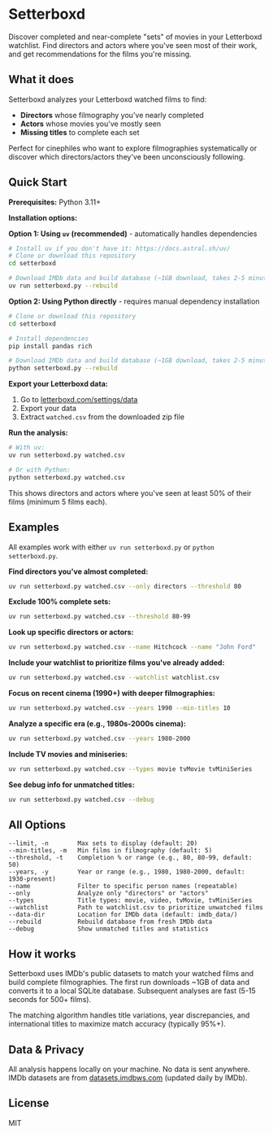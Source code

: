 # Setterboxd

Discover completed and near-complete "sets" of movies in your Letterboxd watchlist. Find directors and actors where you've seen most of their work, and get recommendations for the films you're missing.

## What it does

Setterboxd analyzes your Letterboxd watched films to find:
- **Directors** whose filmography you've nearly completed
- **Actors** whose movies you've mostly seen
- **Missing titles** to complete each set

Perfect for cinephiles who want to explore filmographies systematically or discover which directors/actors they've been unconsciously following.

## Quick Start

**Prerequisites:** Python 3.11+

**Installation options:**

**Option 1: Using `uv` (recommended)** - automatically handles dependencies

```bash
# Install uv if you don't have it: https://docs.astral.sh/uv/
# Clone or download this repository
cd setterboxd

# Download IMDb data and build database (~1GB download, takes 2-5 minutes)
uv run setterboxd.py --rebuild
```

**Option 2: Using Python directly** - requires manual dependency installation

```bash
# Clone or download this repository
cd setterboxd

# Install dependencies
pip install pandas rich

# Download IMDb data and build database (~1GB download, takes 2-5 minutes)
python setterboxd.py --rebuild
```

**Export your Letterboxd data:**

1. Go to [letterboxd.com/settings/data](https://letterboxd.com/settings/data)
2. Export your data
3. Extract `watched.csv` from the downloaded zip file

**Run the analysis:**

```bash
# With uv:
uv run setterboxd.py watched.csv

# Or with Python:
python setterboxd.py watched.csv
```

This shows directors and actors where you've seen at least 50% of their films (minimum 5 films each).

## Examples

All examples work with either `uv run setterboxd.py` or `python setterboxd.py`.

**Find directors you've almost completed:**

```bash
uv run setterboxd.py watched.csv --only directors --threshold 80
```

**Exclude 100% complete sets:**

```bash
uv run setterboxd.py watched.csv --threshold 80-99
```

**Look up specific directors or actors:**

```bash
uv run setterboxd.py watched.csv --name Hitchcock --name "John Ford"
```

**Include your watchlist to prioritize films you've already added:**

```bash
uv run setterboxd.py watched.csv --watchlist watchlist.csv
```

**Focus on recent cinema (1990+) with deeper filmographies:**

```bash
uv run setterboxd.py watched.csv --years 1990 --min-titles 10
```

**Analyze a specific era (e.g., 1980s-2000s cinema):**

```bash
uv run setterboxd.py watched.csv --years 1980-2000
```

**Include TV movies and miniseries:**

```bash
uv run setterboxd.py watched.csv --types movie tvMovie tvMiniSeries
```

**See debug info for unmatched titles:**

```bash
uv run setterboxd.py watched.csv --debug
```

## All Options

```
--limit, -n        Max sets to display (default: 20)
--min-titles, -m   Min films in filmography (default: 5)
--threshold, -t    Completion % or range (e.g., 80, 80-99, default: 50)
--years, -y        Year or range (e.g., 1980, 1980-2000, default: 1930-present)
--name             Filter to specific person names (repeatable)
--only             Analyze only "directors" or "actors"
--types            Title types: movie, video, tvMovie, tvMiniSeries
--watchlist        Path to watchlist.csv to prioritize unwatched films
--data-dir         Location for IMDb data (default: imdb_data/)
--rebuild          Rebuild database from fresh IMDb data
--debug            Show unmatched titles and statistics
```

## How it works

Setterboxd uses IMDb's public datasets to match your watched films and build complete filmographies. The first run downloads ~1GB of data and converts it to a local SQLite database. Subsequent analyses are fast (5-15 seconds for 500+ films).

The matching algorithm handles title variations, year discrepancies, and international titles to maximize match accuracy (typically 95%+).

## Data & Privacy

All analysis happens locally on your machine. No data is sent anywhere. IMDb datasets are from [datasets.imdbws.com](https://datasets.imdbws.com/) (updated daily by IMDb).

## License

MIT
